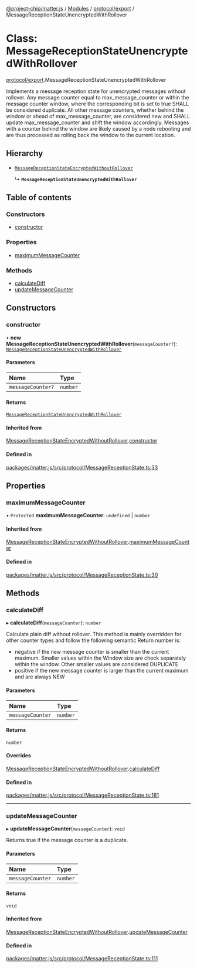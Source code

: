 [@project-chip/matter.js](../README.md) / [Modules](../modules.md) / [protocol/export](../modules/protocol_export.md) / MessageReceptionStateUnencryptedWithRollover

# Class: MessageReceptionStateUnencryptedWithRollover

[protocol/export](../modules/protocol_export.md).MessageReceptionStateUnencryptedWithRollover

Implements a message reception state for unencrypted messages without rollover.
Any message counter equal to max_message_counter or within the message counter window, where the corresponding bit
is set to true SHALL be considered duplicate. All other message counters, whether behind the window or ahead of
max_message_counter, are considered new and SHALL update max_message_counter and shift the window accordingly.
Messages with a counter behind the window are likely caused by a node rebooting and are thus processed as rolling
back the window to the current location.

## Hierarchy

- [`MessageReceptionStateEncryptedWithoutRollover`](protocol_export.MessageReceptionStateEncryptedWithoutRollover.md)

  ↳ **`MessageReceptionStateUnencryptedWithRollover`**

## Table of contents

### Constructors

- [constructor](protocol_export.MessageReceptionStateUnencryptedWithRollover.md#constructor)

### Properties

- [maximumMessageCounter](protocol_export.MessageReceptionStateUnencryptedWithRollover.md#maximummessagecounter)

### Methods

- [calculateDiff](protocol_export.MessageReceptionStateUnencryptedWithRollover.md#calculatediff)
- [updateMessageCounter](protocol_export.MessageReceptionStateUnencryptedWithRollover.md#updatemessagecounter)

## Constructors

### constructor

• **new MessageReceptionStateUnencryptedWithRollover**(`messageCounter?`): [`MessageReceptionStateUnencryptedWithRollover`](protocol_export.MessageReceptionStateUnencryptedWithRollover.md)

#### Parameters

| Name | Type |
| :------ | :------ |
| `messageCounter?` | `number` |

#### Returns

[`MessageReceptionStateUnencryptedWithRollover`](protocol_export.MessageReceptionStateUnencryptedWithRollover.md)

#### Inherited from

[MessageReceptionStateEncryptedWithoutRollover](protocol_export.MessageReceptionStateEncryptedWithoutRollover.md).[constructor](protocol_export.MessageReceptionStateEncryptedWithoutRollover.md#constructor)

#### Defined in

[packages/matter.js/src/protocol/MessageReceptionState.ts:33](https://github.com/project-chip/matter.js/blob/904d0c9b952b91f28a21803759c5e5c66ee4d272/packages/matter.js/src/protocol/MessageReceptionState.ts#L33)

## Properties

### maximumMessageCounter

• `Protected` **maximumMessageCounter**: `undefined` \| `number`

#### Inherited from

[MessageReceptionStateEncryptedWithoutRollover](protocol_export.MessageReceptionStateEncryptedWithoutRollover.md).[maximumMessageCounter](protocol_export.MessageReceptionStateEncryptedWithoutRollover.md#maximummessagecounter)

#### Defined in

[packages/matter.js/src/protocol/MessageReceptionState.ts:30](https://github.com/project-chip/matter.js/blob/904d0c9b952b91f28a21803759c5e5c66ee4d272/packages/matter.js/src/protocol/MessageReceptionState.ts#L30)

## Methods

### calculateDiff

▸ **calculateDiff**(`messageCounter`): `number`

Calculate plain diff without rollover.
This method is mainly overridden for other counter types and follow the following semantic
Return number is:
* negative if the new message counter is smaller than the current maximum. Smaller values within the Window size
  are check separately within the window. Other smaller values are considered DUPLICATE
* positive if the new message counter is larger than the current maximum and are always NEW

#### Parameters

| Name | Type |
| :------ | :------ |
| `messageCounter` | `number` |

#### Returns

`number`

#### Overrides

[MessageReceptionStateEncryptedWithoutRollover](protocol_export.MessageReceptionStateEncryptedWithoutRollover.md).[calculateDiff](protocol_export.MessageReceptionStateEncryptedWithoutRollover.md#calculatediff)

#### Defined in

[packages/matter.js/src/protocol/MessageReceptionState.ts:181](https://github.com/project-chip/matter.js/blob/904d0c9b952b91f28a21803759c5e5c66ee4d272/packages/matter.js/src/protocol/MessageReceptionState.ts#L181)

___

### updateMessageCounter

▸ **updateMessageCounter**(`messageCounter`): `void`

Returns true if the message counter is a duplicate.

#### Parameters

| Name | Type |
| :------ | :------ |
| `messageCounter` | `number` |

#### Returns

`void`

#### Inherited from

[MessageReceptionStateEncryptedWithoutRollover](protocol_export.MessageReceptionStateEncryptedWithoutRollover.md).[updateMessageCounter](protocol_export.MessageReceptionStateEncryptedWithoutRollover.md#updatemessagecounter)

#### Defined in

[packages/matter.js/src/protocol/MessageReceptionState.ts:111](https://github.com/project-chip/matter.js/blob/904d0c9b952b91f28a21803759c5e5c66ee4d272/packages/matter.js/src/protocol/MessageReceptionState.ts#L111)
